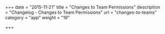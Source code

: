 +++
date = "2015-11-21"
title = "Changes to Team Permissions"
description = "Changelog - Changes to Team Permissions"
url = "changes-to-teams"
category = "app"
weight = "19"

+++

